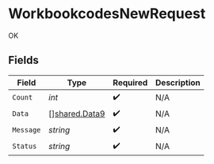 # WorkbookcodesNewRequest

OK


## Fields

| Field                                          | Type                                           | Required                                       | Description                                    |
| ---------------------------------------------- | ---------------------------------------------- | ---------------------------------------------- | ---------------------------------------------- |
| `Count`                                        | *int*                                          | :heavy_check_mark:                             | N/A                                            |
| `Data`                                         | [][shared.Data9](../../models/shared/data9.md) | :heavy_check_mark:                             | N/A                                            |
| `Message`                                      | *string*                                       | :heavy_check_mark:                             | N/A                                            |
| `Status`                                       | *string*                                       | :heavy_check_mark:                             | N/A                                            |